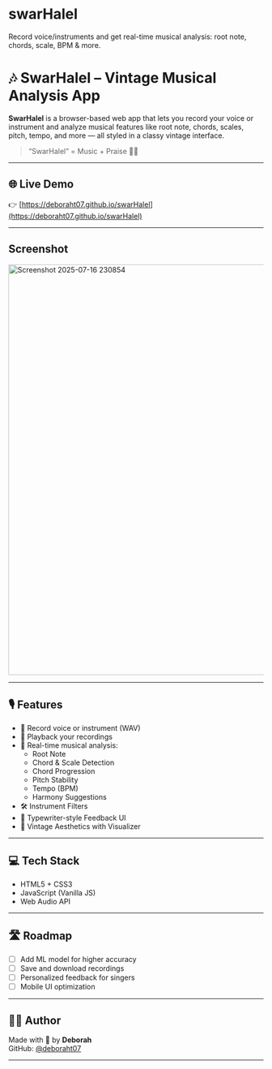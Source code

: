 # swarHalel
Record voice/instruments and get real-time musical analysis: root note, chords, scale, BPM &amp; more.
# 🎶 SwarHalel – Vintage Musical Analysis App

**SwarHalel** is a browser-based web app that lets you record your voice or instrument and analyze musical features like root note, chords, scales, pitch, tempo, and more — all styled in a classy vintage interface.

> “SwarHalel” = Music + Praise 🎵✨

---

## 🌐 Live Demo

👉 [https://deboraht07.github.io/swarHalel](https://deboraht07.github.io/swarHalel) 


---
##  Screenshot


<img width="1772" height="810" alt="Screenshot 2025-07-16 230854" src="https://github.com/user-attachments/assets/9dbab158-b04f-4194-abe0-009b6c9d9cc1" />



---

## 🎙️ Features
- 🎤 Record voice or instrument (WAV)
- 🔁 Playback your recordings
- 🧠 Real-time musical analysis:
  - Root Note
  - Chord & Scale Detection
  - Chord Progression
  - Pitch Stability
  - Tempo (BPM)
  - Harmony Suggestions
- 🛠️ Instrument Filters
- 🎹 Typewriter-style Feedback UI
- 🌌 Vintage Aesthetics with Visualizer

---

## 💻 Tech Stack
- HTML5 + CSS3
- JavaScript (Vanilla JS)
- Web Audio API

---

## 🛣️ Roadmap
- [ ] Add ML model for higher accuracy
- [ ] Save and download recordings
- [ ] Personalized feedback for singers
- [ ] Mobile UI optimization

---


## 🧑‍💻 Author

Made with 💛 by **Deborah**  
GitHub: [@deboraht07](https://github.com/deboraht07)

---
